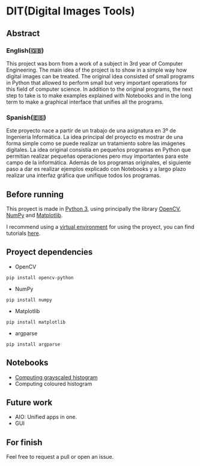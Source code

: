 # DIT(Digital Images Tools)

## Abstract

### English(:uk:)

This project was born from a work of a subject in 3rd year of Computer Engineering. The main idea of the project is to show in a simple way how digital images can be treated. The original idea consisted of small programs in Python that allowed to perform small but very important operations for this field of computer science. In addition to the original programs, the next step to take is to make examples explained with Notebooks and in the long term to make a graphical interface that unifies all the programs.

### Spanish(:es:)

Este proyecto nace a partir de un trabajo de una asignatura en 3º de Ingeniería Informática. La idea principal del proyecto es mostrar de una forma simple como se puede realizar un tratamiento sobre las imágenes digitales. La idea original consistía en pequeños programas en Python que permitían realizar pequeñas operaciones pero muy importantes para este campo de la informática. Además de los programas originales, el siguiente paso a dar es realizar ejemplos explicado con Notebooks y a largo plazo realizar una interfaz gráfica que unifique todos los programas.

## Before running

This proyect is made in [Python 3](https://www.python.org/downloads/), using principally the library [OpenCV](https://pypi.org/project/opencv-python/),  [NumPy](https://numpy.org/) and [Matplotlib](https://matplotlib.org/).

I recommend using a [virtual environment](https://docs.python.org/3/tutorial/venv.html) for using the proyect, you can find tutorials [here](https://docs.python.org/3/library/venv.html).

## Proyect dependencies

- OpenCV

`pip install opencv-python`

- NumPy

`pip install numpy`

- Matplotlib

`pip install matplotlib`

- argparse

`pip install argparse`



## Notebooks

- [Computing grayscaled histogram](https://github.com/AlbertoCanoD/DIT/blob/8cb7ec8a77ac5377820efd3eb4e662a662a683ab/notebooks/GrayHist.ipynb)
- Computing coloured histogram

## Future work

- AIO: Unified apps in one.
- GUI

## For finish

Feel free to request a pull or open an issue.
